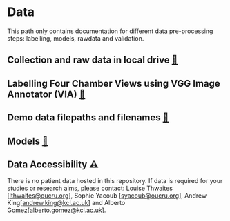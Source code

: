 # Data 
This path only contains documentation for different data pre-processing steps: labelling, models, rawdata and validation.  

## Collection and raw data in local drive [:open_file_folder:](rawdata/)
## Labelling Four Chamber Views using VGG Image Annotator (VIA) [:open_file_folder:](labelling/)
## Demo data filepaths and filenames [:open_file_folder:](demodata/)
## Models [:open_file_folder:](models/)
## Data Accessibility :warning: 
There is no patient data hosted in this repository.
If data is required for your studies or research aims, please contact: Louise Thwaites [lthwaites@oucru.org], Sophie Yacoub [syacoub@oucru.org], Andrew King[andrew.king@kcl.ac.uk] and Alberto Gomez[alberto.gomez@kcl.ac.uk].

